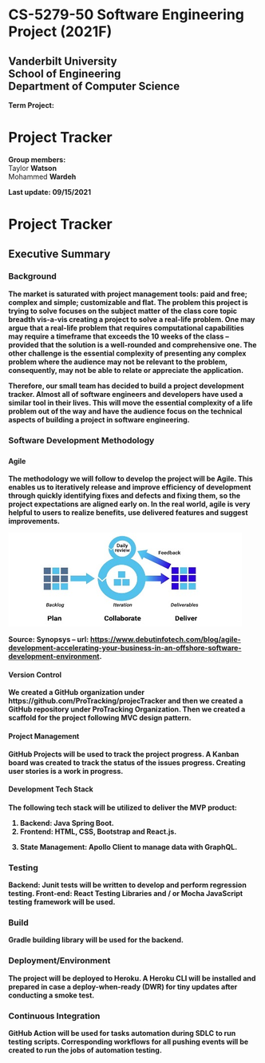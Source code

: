  <h1> CS-5279-50 Software Engineering Project 
(2021F) </h1>



 
<h2>
	Vanderbilt University <br />
	School of Engineering <br />
	Department of Computer Science <br />
</h2>
	


<strong> Term Project:</strong>  	
<h1> Project Tracker </h1> 


<strong> Group members:	</strong>  
            Taylor <strong> Watson </strong><br />
			Mohammed <strong>Wardeh </strong>




<strong>Last update: <strong> 09/15/2021
 

<h1>
Project Tracker
</h1>
<h2>
Executive Summary
</h2>

	


<h3> Background </h3> 
<p>
The market is saturated with project management tools: paid and free; complex and simple; customizable and flat. The problem this project is trying to solve focuses on the subject matter of the class core topic breadth vis-a-vis creating a project to solve a real-life problem. One may argue that a real-life problem that requires computational capabilities may require a timeframe that exceeds the 10 weeks of the class – provided that the solution is a well-rounded and comprehensive one. The other challenge is the essential complexity of presenting any complex problem where the audience may not be relevant to the problem, consequently, may not be able to relate or appreciate the application. 
</p>

<p>
Therefore, our small team has decided to build a project development tracker. Almost all of software engineers and developers have used a similar tool in their lives. This will move the essential complexity of a life problem out of the way and have the audience focus on the technical aspects of building a project in software engineering. 
</p>

<h3>
Software Development Methodology 
<h3>
<h4>
Agile
</h4>
<p>
The methodology we will follow to develop the project will be Agile. This enables us to iteratively release and improve efficiency of development through quickly identifying fixes and defects and fixing them, so the project expectations are aligned early on. In the real world, agile is very helpful to users to realize benefits, use delivered features and suggest improvements.
</p>
<img src='./readMeFiles/Picture1.jpg' />
 
<strong> Source: </strong> Synopsys – url: https://www.debutinfotech.com/blog/agile-development-accelerating-your-business-in-an-offshore-software-development-environment. 

<h4>
Version Control 
</h4>
<p>
We created a GitHub organization under https://github.com/ProTracking/projecTracker and then we created a GitHub repository under ProTracking Organization. Then we created a scaffold for the project following MVC design pattern. 
</p>

<h4>
Project Management
</h4>
<p>
GitHub Projects will be used to track the project progress. A Kanban board was created to track the status of the issues progress. Creating user stories is a work in progress. 
</p>

<h4>
Development Tech Stack
<h4>
<p>
The following tech stack will be utilized to deliver the MVP product: 
<p>
<ol>
<li>
<strong> Backend: </strong>  Java Spring Boot. 
</li>
<li>
<strong> Frontend: </strong>  HTML, CSS, Bootstrap and React.js. 
</li>
<li>

<strong> State Management: </strong> Apollo Client to manage data with GraphQL. 
</li>

</ol>

<h3>
Testing
</h3>
<strong> Backend: </strong>  Junit tests will be written to develop and perform regression testing. 
<strong> Front-end:</strong>  React Testing Libraries and / or Mocha JavaScript testing framework will be used. 

<h3>
Build
</h3>
Gradle building library will be used for the backend. 

<h3>
Deployment/Environment
</h3>
The project will be deployed to Heroku. A Heroku CLI will be installed and prepared in case a deploy-when-ready (DWR) for tiny updates after conducting a smoke test.

<h3>
Continuous Integration
</h3>
GitHub Action will be used for tasks automation during SDLC to run testing scripts. Corresponding workflows for all pushing events will be created to run the jobs of automation testing. 
